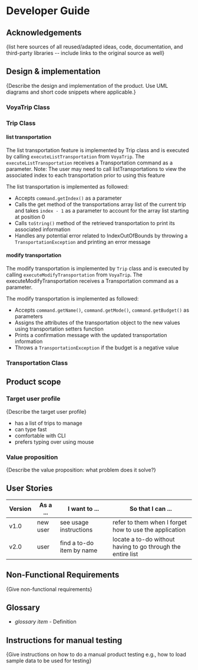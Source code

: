 # Developer Guide

## Acknowledgements

{list here sources of all reused/adapted ideas, code, documentation, and third-party libraries -- include links to the original source as well}

## Design & implementation

{Describe the design and implementation of the product. Use UML diagrams and short code snippets where applicable.}
### VoyaTrip Class

### Trip Class

#### list transportation

The list transportation feature is implemented by Trip class and is executed by calling `executeListTransportation` from `VoyaTrip`.
The `executeListTransportation` receives a Transportation command as a parameter.
Note: The user may need to call listTransportations to view the associated index to each transportation prior to using this feature

The list transportation is implemented as followed:
- Accepts `command.getIndex()` as a parameter 
- Calls the get method of the transportations array list of the current trip and takes `index - 1` as a parameter to account for the array list starting at position 0
- Calls `toString()` method of the retrieved transportation to print its associated information
- Handles any potential error related to IndexOutOfBounds by throwing a `TransportationException` and printing an error message


#### modify transportation

The modify transportation is implemented by `Trip` class and is executed by calling `executeModifyTransportation` from `VoyaTrip`.
The executeModifyTransportation receives a Transportation command as a parameter. 

The modify transportation is implemented as followed:

- Accepts `command.getName()`, `command.getMode()`, `command.getBudget()` as parameters
- Assigns the attributes of the transportation object to the new values using transportation setters function
- Prints a confirmation message with the updated transportation information
- Throws a `TransportationException` if the budget is a negative value


### Transportation Class


## Product scope
### Target user profile

{Describe the target user profile}

- has a list of trips to manage
- can type fast
- comfortable with CLI
- prefers typing over using mouse

### Value proposition

{Describe the value proposition: what problem does it solve?}

## User Stories

|Version| As a ... | I want to ... | So that I can ...|
|--------|----------|---------------|------------------|
|v1.0|new user|see usage instructions|refer to them when I forget how to use the application|
|v2.0|user|find a to-do item by name|locate a to-do without having to go through the entire list|

## Non-Functional Requirements

{Give non-functional requirements}

## Glossary

* *glossary item* - Definition

## Instructions for manual testing

{Give instructions on how to do a manual product testing e.g., how to load sample data to be used for testing}
